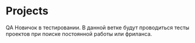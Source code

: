 # Projects
QA
Новичок в тестировании.
В данной ветке будут проводиться тесты проектов при поиске постоянной работы или фриланса.
